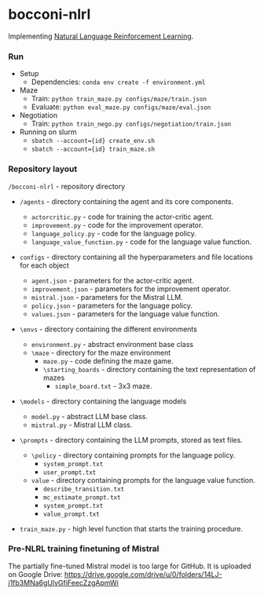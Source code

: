 # bocconi-nlrl

Implementing [Natural Language Reinforcement Learning](https://arxiv.org/pdf/2411.14251).

### Run
* Setup
  * Dependencies: `conda env create -f environment.yml` 
* Maze
  * Train: `python train_maze.py configs/maze/train.json`
  * Evaluate: `python eval_maze.py configs/maze/eval.json`
* Negotiation
  * Train: `python train_nego.py configs/negotiation/train.json`
* Running on slurm
  * `sbatch --account={id} create_env.sh`
  * `sbatch --account={id} train_maze.sh`

### Repository layout

`/bocconi-nlrl` - repository directory

* `/agents` - directory containing the agent and its core components.
  * `actorcritic.py` - code for training the actor-critic agent.
  * `improvement.py` - code for the improvement operator.
  * `language_policy.py` - code for the language policy.
  * `language_value_function.py` - code for the language value function.
 
* `configs` - directory containing all the hyperparameters and file locations for each object
  * `agent.json` - parameters for the actor-critic agent.
  * `improvement.json` - parameters for the improvement operator.
  * `mistral.json` - parameters for the Mistral LLM.
  * `policy.json` - parameters for the language policy.
  * `values.json` - parameters for the language value function.

* `\envs` - directory containing the different environments
  * `environment.py` - abstract environment base class
  * `\maze` - directory for the maze environment
     * `maze.py` - code defining the maze game.
     * `\starting_boards` - directory containing the text representation of mazes
         * `simple_board.txt` - 3x3 maze. 

 * `\models` - directory containing the language models
    * `model.py` - abstract LLM base class.
    * `mistral.py` - Mistral LLM class.

 * `\prompts` - directory containing the LLM prompts, stored as text files.
    * `\policy` - directory containing prompts for the language policy.
      * `system_prompt.txt`
      * `user_prompt.txt`
    * `value` - directory containing prompts for the language value function.
      * `describe_transition.txt`
      * `mc_estimate_prompt.txt`
      * `system_prompt.txt`
      * `value_prompt.txt`

 * `train_maze.py` - high level function that starts the training procedure.

### Pre-NLRL training finetuning of Mistral

The partially fine-tuned Mistral model is too large for GitHub. It is uploaded on Google Drive:
https://drive.google.com/drive/u/0/folders/14LJ-j1fb3MNa6gUlvGfiFeecZzgApmWi
